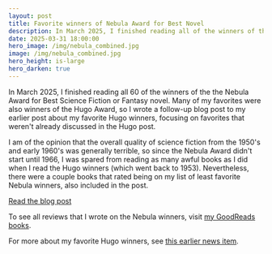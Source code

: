 ```yaml
---
layout: post
title: Favorite winners of Nebula Award for Best Novel
description: In March 2025, I finished reading all of the winners of the Nebula Award for Best Science Fiction or Fantasy novel. I have written a blog post listing my favorites.
date: 2025-03-31 18:00:00
hero_image: /img/nebula_combined.jpg
image: /img/nebula_combined.jpg
hero_height: is-large
hero_darken: true
---
```


In March 2025, I finished reading all 60 of the winners of the the Nebula Award for Best Science Fiction or Fantasy novel. Many of my favorites were also winners of the Hugo Award, so I wrote a follow-up blog post to my earlier post about my favorite Hugo winners, focusing on favorites that weren't already discussed in the Hugo post.

I am of the opinion that the overall quality of science fiction from the 1950's and early 1960's was generally terrible, so since the Nebula Award didn't start until 1966, I was spared from reading as many awful books as I did when I read the Hugo winners (which went back to 1953). Nevertheless, there were a couple books that rated being on my list of least favorite Nebula winners, also included in the post.

[Read the blog post](https://baskauf.blogspot.com/2025/03/favorite-nebula-award-winning-novels.html)

To see all reviews that I wrote on the Nebula winners, visit [my GoodReads books](https://www.goodreads.com/review/list/127510100-steve-baskauf?ref=nav_mybooks&shelf=nebula).

For more about my favorite Hugo winners, see [this earlier news item](https://baskauf.github.io/2025/02/16/hugo/).
